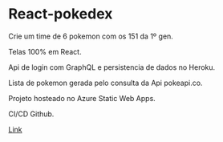 # React-pokedex
 
<!-- https://pokeapi.co/api/v2/pokemon?limit=151 -->

Crie um time de 6 pokemon com os 151 da 1º gen.

Telas 100% em React.

Api de login com GraphQL e persistencia de dados no Heroku.

Lista de pokemon gerada pelo consulta da Api pokeapi.co.

Projeto hosteado no Azure Static Web Apps.

CI/CD Github.

[Link](https://blue-pebble-036d0de10.1.azurestaticapps.net)
